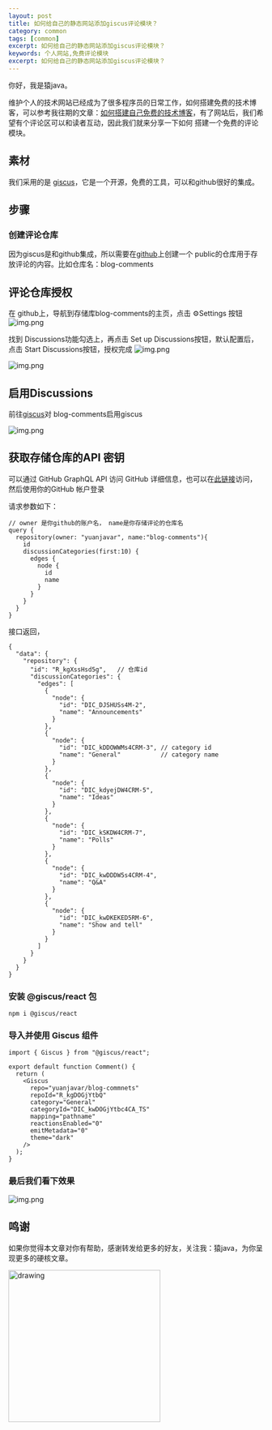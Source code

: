 ```yaml
---
layout: post
title: 如何给自己的静态网站添加giscus评论模块？
category: common
tags: [common]
excerpt: 如何给自己的静态网站添加giscus评论模块？
keywords: 个人网站,免费评论模块
excerpt: 如何给自己的静态网站添加giscus评论模块？
---
```


你好，我是猿java。

维护个人的技术网站已经成为了很多程序员的日常工作，如何搭建免费的技术博客，可以参考我往期的文章：[如何搭建自己免费的技术博客](https://www.yuanjava.cn/posts/blog/)，有了网站后，我们希望有个评论区可以和读者互动，因此我们就来分享一下如何
搭建一个免费的评论模块。


## 素材
我们采用的是 [giscus](https://giscus.app/)，它是一个开源，免费的工具，可以和github很好的集成。

## 步骤

### 创建评论仓库

因为giscus是和github集成，所以需要在[github](https://github.com/)上创建一个 public的仓库用于存放评论的内容。比如仓库名：blog-comments

## 评论仓库授权
在 github上，导航到存储库blog-comments的主页，点击 ⚙️Settings 按钮
![img.png](https://www.yuanjava.cn/assets/md/common/repo-set.png)

找到 Discussions功能勾选上，再点击 Set up Discussions按钮，默认配置后，点击 Start Discussions按钮，授权完成
![img.png](https://www.yuanjava.cn/assets/md/common/giscussions.png)

![img.png](https://www.yuanjava.cn/assets/md/common/start-discuss.png)

## 启用Discussions

前往[giscus](https://github.com/apps/giscus)对 blog-comments启用giscus

![img.png](https://www.yuanjava.cn/assets/md/common/finish-discuss.png)


## 获取存储仓库的API 密钥

可以通过 GitHub GraphQL API 访问 GitHub 详细信息，也可以在[此链接](https://docs.github.com/en/graphql/overview/explorer)访问，然后使用你的GitHub 帐户登录

请求参数如下：
```text
// owner 是你github的账户名， name是你存储评论的仓库名
query {
  repository(owner: "yuanjavar", name:"blog-comments"){
    id
    discussionCategories(first:10) {
      edges {
        node {
          id
          name
        }
      }
    }
  }
}
```

接口返回，
```text
{
  "data": {
    "repository": {
      "id": "R_kgXssHsd5g",   // 仓库id
      "discussionCategories": {
        "edges": [
          {
            "node": {
              "id": "DIC_DJSHUSs4M-2",
              "name": "Announcements"
            }
          },
          {
            "node": {
              "id": "DIC_kDDOWWMs4CRM-3", // category id
              "name": "General"           // category name
            }
          },
          {
            "node": {
              "id": "DIC_kdyejDW4CRM-5",
              "name": "Ideas"
            }
          },
          {
            "node": {
              "id": "DIC_kSKDW4CRM-7",
              "name": "Polls"
            }
          },
          {
            "node": {
              "id": "DIC_kwDDDW5s4CRM-4",
              "name": "Q&A"
            }
          },
          {
            "node": {
              "id": "DIC_kwDKEKED5RM-6",
              "name": "Show and tell"
            }
          }
        ]
      }
    }
  }
}
```

### 安装 @giscus/react 包
```text
npm i @giscus/react
```

### 导入并使用 Giscus 组件

```text
import { Giscus } from "@giscus/react";

export default function Comment() {
  return (
    <Giscus
      repo="yuanjavar/blog-commnets"
      repoId="R_kgDOGjYtbQ"
      category="General"
      categoryId="DIC_kwDOGjYtbc4CA_TS"
      mapping="pathname"
      reactionsEnabled="0"
      emitMetadata="0"
      theme="dark"
    />
  );
}
```

### 最后我们看下效果

![img.png](https://www.yuanjava.cn/assets/md/common/result.png)


## 鸣谢
如果你觉得本文章对你有帮助，感谢转发给更多的好友，关注我：猿java，为你呈现更多的硬核文章。

<img src="https://yuanjava.cn/assets/img/pub.jpg" alt="drawing" style="width:300px;"/>

